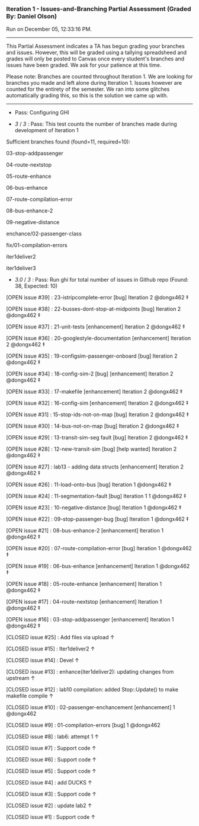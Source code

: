 ### Iteration 1 - Issues-and-Branching Partial Assessment (Graded By: Daniel Olson)

Run on December 05, 12:33:16 PM.

<hr>

This Partial Assessment indicates a TA has begun grading your branches and issues. However, this will be graded using a tallying spreadsheed and grades will only be posted to Canvas once every student's branches and issues have been graded. We ask for your patience at this time.

  Please note: Branches are counted throughout Iteration 1. We are looking for branches you made and left alone during Iteration 1. Issues however are counted for the entirety of the semester. We ran into some glitches automatically grading this, so this is the solution we came up with.

<hr>

+ Pass: Configuring GHI

+  _3_ / _3_ : Pass: This test counts the number of branches made during development of Iteration 1

Sufficient branches found (found=11, required=10):

03-stop-addpassenger

04-route-nextstop

05-route-enhance

06-bus-enhance

07-route-compilation-error

08-bus-enhance-2

09-negative-distance

enchance/02-passenger-class

fix/01-compilation-errors

iter1deliver2

iter1deliver3

+  _3.0_ / _3_ : Pass: Run ghi for total number of issues in Github repo (Found: 38, Expected: 10) 

 [OPEN issue #39] :  23-istripcomplete-error [bug] Iteration 2 @dongx462 ‡

[OPEN issue #38] :  22-busses-dont-stop-at-midpoints [bug] Iteration 2 @dongx462 ‡

[OPEN issue #37] :  21-unit-tests [enhancement] Iteration 2 @dongx462 ‡

[OPEN issue #36] :  20-googlestyle-documentation [enhancement] Iteration 2 @dongx462 ‡

[OPEN issue #35] :  19-configsim-passenger-onboard [bug] Iteration 2 @dongx462 ‡

[OPEN issue #34] :  18-config-sim-2 [bug] [enhancement] Iteration 2 @dongx462 ‡

[OPEN issue #33] :  17-makefile [enhancement] Iteration 2 @dongx462 ‡

[OPEN issue #32] :  16-config-sim [enhancement] Iteration 2 @dongx462 ‡

[OPEN issue #31] :  15-stop-ids-not-on-map [bug] Iteration 2 @dongx462 ‡

[OPEN issue #30] :  14-bus-not-on-map [bug] Iteration 2 @dongx462 ‡

[OPEN issue #29] :  13-transit-sim-seg fault [bug] Iteration 2 @dongx462 ‡

[OPEN issue #28] :  12-new-transit-sim [bug] [help wanted] Iteration 2 @dongx462 ‡

[OPEN issue #27] :  lab13 - adding data structs [enhancement] Iteration 2 @dongx462 ‡

[OPEN issue #26] :  11-load-onto-bus [bug] Iteration 1 @dongx462 ‡

[OPEN issue #24] :  11-segmentation-fault [bug] Iteration 1 1 @dongx462 ‡

[OPEN issue #23] :  10-negative-distance [bug] Iteration 1 @dongx462 ‡

[OPEN issue #22] :  09-stop-passenger-bug [bug] Iteration 1 @dongx462 ‡

[OPEN issue #21] :  08-bus-enhance-2 [enhancement] Iteration 1 @dongx462 ‡

[OPEN issue #20] :  07-route-compilation-error [bug] Iteration 1 @dongx462 ‡

[OPEN issue #19] :  06-bus-enhance [enhancement] Iteration 1 @dongx462 ‡

[OPEN issue #18] :  05-route-enhance [enhancement] Iteration 1 @dongx462 ‡

[OPEN issue #17] :  04-route-nextstop [enhancement] Iteration 1 @dongx462 ‡

[OPEN issue #16] :  03-stop-addpassenger [enhancement] Iteration 1 @dongx462 ‡

[CLOSED issue #25] :  Add files via upload ↑

[CLOSED issue #15] :  Iter1deliver2 ↑

[CLOSED issue #14] :  Devel ↑

[CLOSED issue #13] :  enhance(iter1deliver2): updating changes from upstream ↑

[CLOSED issue #12] :  lab10 compilation: added Stop::Update() to make makefile compile ↑

[CLOSED issue #10] :  02-passenger-enchancement [enhancement] 1 @dongx462

[CLOSED issue #9] :  01-compilation-errors [bug] 1 @dongx462

[CLOSED issue #8] :  lab6: attempt 1 ↑

[CLOSED issue #7] :  Support code ↑

[CLOSED issue #6] :  Support code ↑

[CLOSED issue #5] :  Support code ↑

[CLOSED issue #4] :  add DUCKS ↑

[CLOSED issue #3] :  Support code ↑

[CLOSED issue #2] :  update lab2 ↑

[CLOSED issue #1] :  Support code ↑

 



